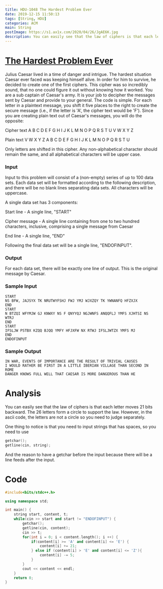 ```yaml
---
title: HDU-1048 The Hardest Problem Ever
date: 2019-12-15 11:50:13
tags: [String, HDU]
categories: ACM
main: String
postImage: https://s1.ax1x.com/2020/04/26/JgAE6K.jpg
description: You can easily see that the law of ciphers is that each letter moves 21 bits backward. The 26 letters form a circle to support the law. However, in the ascii code, the letters are not a circle so you need to judge separately.
---
```


# [The Hardest Problem Ever](http://acm.hdu.edu.cn/showproblem.php?pid=1048)

Julius Caesar lived in a time of danger and intrigue. The hardest situation Caesar ever faced was keeping himself alive. In order for him to survive, he decided to create one of the first ciphers. This cipher was so incredibly sound, that no one could figure it out without knowing how it worked.
You are a sub captain of Caesar's army. It is your job to decipher the messages sent by Caesar and provide to your general. The code is simple. For each letter in a plaintext message, you shift it five places to the right to create the secure message (i.e., if the letter is 'A', the cipher text would be 'F'). Since you are creating plain text out of Caesar's messages, you will do the opposite:

<!--more-->

Cipher text
A B C D E F G H I J K L M N O P Q R S T U V W X Y Z

Plain text
V W X Y Z A B C D E F G H I J K L M N O P Q R S T U

Only letters are shifted in this cipher. Any non-alphabetical character should remain the same, and all alphabetical characters will be upper case.

### Input

Input to this problem will consist of a (non-empty) series of up to 100 data sets. Each data set will be formatted according to the following description, and there will be no blank lines separating data sets. All characters will be uppercase.

A single data set has 3 components:

Start line - A single line, "START"

Cipher message - A single line containing from one to two hundred characters, inclusive, comprising a single message from Caesar

End line - A single line, "END"

Following the final data set will be a single line, "ENDOFINPUT".

### Output

For each data set, there will be exactly one line of output. This is the original message by Caesar.

### Sample Input

```
START
NS BFW, JAJSYX TK NRUTWYFSHJ FWJ YMJ WJXZQY TK YWNANFQ HFZXJX
END
START
N BTZQI WFYMJW GJ KNWXY NS F QNYYQJ NGJWNFS ANQQFLJ YMFS XJHTSI NS WTRJ
END
START
IFSLJW PSTBX KZQQ BJQQ YMFY HFJXFW NX RTWJ IFSLJWTZX YMFS MJ
END
ENDOFINPUT
```

### Sample Output

```
IN WAR, EVENTS OF IMPORTANCE ARE THE RESULT OF TRIVIAL CAUSES
I WOULD RATHER BE FIRST IN A LITTLE IBERIAN VILLAGE THAN SECOND IN ROME
DANGER KNOWS FULL WELL THAT CAESAR IS MORE DANGEROUS THAN HE
```

# Analysis

You can easily see that the law of ciphers is that each letter moves 21 bits backward. The 26 letters form a circle to support the law. However, in the ascii code, the letters are not a circle so you need to judge separately.

One thing to notice is that you need to input strings that has spaces, so you need to use 

```cpp
getchar();
getline(cin, string);
```

And the reason to have a getchar before the input because there will be a line feeds after the input.

# Code 

```c++
#include<bits/stdc++.h>

using namespace std;

int main() {
	string start, content, t;
	while(cin >> start and start != "ENDOFINPUT") {
		getchar();
		getline(cin, content);
		cin >> t;
		for(int i = 0; i < content.length(); i ++) {
			if(content[i] >= 'A' and content[i] <= 'E') {
				content[i] += 21;
			} else if (content[i] > 'E' and content[i] <= 'Z'){
				content[i] -= 5;
			}
		}
		cout << content << endl;
	}
	return 0;
}
```